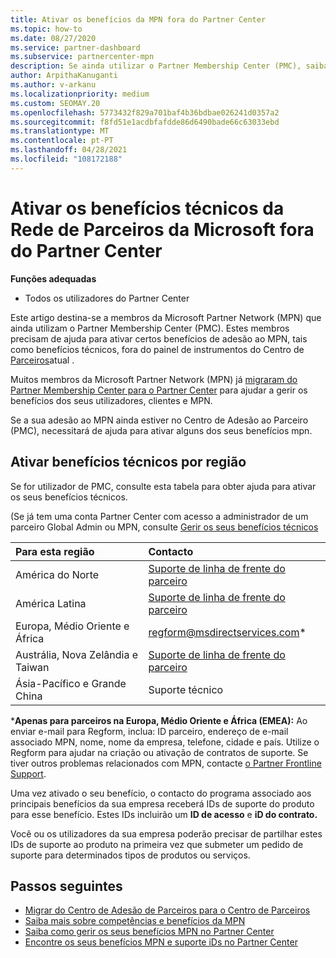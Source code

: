 ```yaml
---
title: Ativar os benefícios da MPN fora do Partner Center
ms.topic: how-to
ms.date: 08/27/2020
ms.service: partner-dashboard
ms.subservice: partnercenter-mpn
description: Se ainda utilizar o Partner Membership Center (PMC), saiba quem contactar para ajudar a ativar os seus benefícios de suporte técnico MPN e dar-lhe iDs de suporte benéficos.
author: ArpithaKanuganti
ms.author: v-arkanu
ms.localizationpriority: medium
ms.custom: SEOMAY.20
ms.openlocfilehash: 5773432f829a701baf4b36bdbae026241d0357a2
ms.sourcegitcommit: f8fd51e1acdbfafdde86d6490bade66c63033ebd
ms.translationtype: MT
ms.contentlocale: pt-PT
ms.lasthandoff: 04/28/2021
ms.locfileid: "108172188"
---
```

# <a name="activate-microsoft-partner-network-technical-benefits-outside-of-partner-center"></a>Ativar os benefícios técnicos da Rede de Parceiros da Microsoft fora do Partner Center


**Funções adequadas**

- Todos os utilizadores do Partner Center

Este artigo destina-se a membros da Microsoft Partner Network (MPN) que ainda utilizam o Partner Membership Center (PMC). Estes membros precisam de ajuda para ativar certos benefícios de adesão ao MPN, tais como benefícios técnicos, fora do painel de instrumentos do Centro de [Parceiros](https://partner.microsoft.com/dashboard)atual .

Muitos membros da Microsoft Partner Network (MPN) já [migraram do Partner Membership Center para o Partner Center](prepare-pmc-pc-migration.md) para ajudar a gerir os benefícios dos seus utilizadores, clientes e MPN.

Se a sua adesão ao MPN ainda estiver no Centro de Adesão ao Parceiro (PMC), necessitará de ajuda para ativar alguns dos seus benefícios mpn.

## <a name="activate-technical-benefits-by-region"></a>Ativar benefícios técnicos por região

Se for utilizador de PMC, consulte esta tabela para obter ajuda para ativar os seus benefícios técnicos.

(Se já tem uma conta Partner Center com acesso a administrador de um parceiro Global Admin ou MPN, consulte [Gerir os seus benefícios técnicos](https://docs.microsoft.com/partner-center/manage-your-partner-network-benefits#manage-technical-benefits)

|Para esta região  | Contacto |
|:--------|:------------|
|América do Norte  | [Suporte de linha de frente do parceiro](https://partner.microsoft.com/support?issueid=300-0042)  |
|América Latina  | [Suporte de linha de frente do parceiro](https://partner.microsoft.com/support?issueid=300-0042)  |
|Europa, Médio Oriente e África  | [regform@msdirectservices.com](mailto:regform@msdirectservices.com)*  |
|Austrália, Nova Zelândia e Taiwan  | [Suporte de linha de frente do parceiro](https://partner.microsoft.com/support?issueid=300-0042)  |
|Ásia-Pacífico e Grande China  | Suporte técnico  |

\***Apenas para parceiros na Europa, Médio Oriente e África (EMEA):** Ao enviar e-mail para Regform, inclua: ID parceiro, endereço de e-mail associado MPN, nome, nome da empresa, telefone, cidade e país. Utilize o Regform para ajudar na criação ou ativação de contratos de suporte. Se tiver outros problemas relacionados com MPN, contacte [o Partner Frontline Support](https://partner.microsoft.com/support?issueid=300-0042).

Uma vez ativado o seu benefício, o contacto do programa associado aos principais benefícios da sua empresa receberá IDs de suporte do produto para esse benefício. Estes IDs incluirão um **ID de acesso** e **iD do contrato.** 

Você ou os utilizadores da sua empresa poderão precisar de partilhar estes IDs de suporte ao produto na primeira vez que submeter um pedido de suporte para determinados tipos de produtos ou serviços.

## <a name="next-steps"></a>Passos seguintes

- [Migrar do Centro de Adesão de Parceiros para o Centro de Parceiros](prepare-pmc-pc-migration.md)
- [Saiba mais sobre competências e benefícios da MPN](learn-about-competencies.md)
- [Saiba como gerir os seus benefícios MPN no Partner Center](manage-your-partner-network-benefits.md)
- [Encontre os seus benefícios MPN e suporte iDs no Partner Center](mpn-find-benefits.md)
